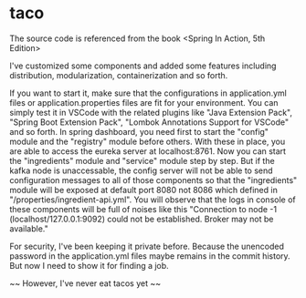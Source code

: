 # taco
The source code is referenced from the book &lt;Spring In Action, 5th Edition>

I've customized some components and added some features including distribution, modularization, containerization and so forth. 

If you want to start it, make sure that the configurations in application.yml files or application.properties files are fit for your environment. You can simply test it in VSCode with the related plugins like "Java Extension Pack", "Spring Boot Extension Pack", "Lombok Annotations Support for VSCode" and so forth. In spring dashboard, you need first to start the "config" module and the "registry" module before others. With these in place, you are able to access the eureka server at localhost:8761. Now you can start the "ingredients" module and "service" module step by step. But if the kafka node is unaccessable, the config server will not be able to send configuration messages to all of those components so that the "ingredients" module will be exposed at default port 8080 not 8086 which defined in "/properties/ingredient-api.yml". You will observe that the logs in console of these components will be full of noises like this "Connection to node -1 (localhost/127.0.0.1:9092) could not be established. Broker may not be available."

For security, I've been keeping it private before. Because the unencoded password in the application.yml files maybe remains in the commit history. But now I need to show it for finding a job.

~~ However, I've never eat tacos yet ~~
